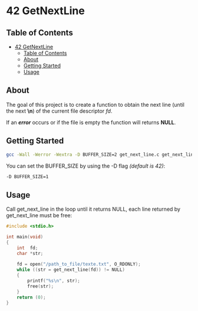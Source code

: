 # 42 GetNextLine

## Table of Contents

<!-- TODO Del table of content -->
- [42 GetNextLine](#42-getnextline)
	- [Table of Contents](#table-of-contents)
	- [About ](#about-)
	- [Getting Started ](#getting-started-)
	- [Usage ](#usage-)

## About <a name = "about"></a>

The goal of this project is to create a function to obtain the next line (until the next **\n**) of the current file descriptor *fd*.

If an __*error*__ occurs or if the file is empty the function will returns **NULL**.

## Getting Started <a name = "getting_started"></a>

``` bash
gcc -Wall -Werror -Wextra -D BUFFER_SIZE=2 get_next_line.c get_next_line_utils.c
```
You can set the BUFFER_SIZE by using the -D flag *(default is 42)*:
``` bash
-D BUFFER_SIZE=1
```

## Usage <a name = "usage"></a>

Call get_next_line in the loop until it returns NULL, each line returned by get_next_line must be free:

``` c
#include <stdio.h>

int main(void)
{
	int  fd;
	char *str;
 
	fd = open("/path_to_file/texte.txt", O_RDONLY);
	while ((str = get_next_line(fd)) != NULL)
	{
		printf("%s\n", str);
		free(str);
	}
	return (0);
}
```
